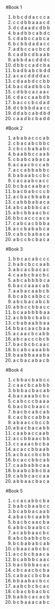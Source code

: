 #Book 1
1. b b c d d a c c c a
2. c c d b b a a a c d
3. d c d a a d c d b b
4. b a d b b c a b d c
5. c d a b c c a b c a
6. b c b b d a d a c c
7. a d b c c a c b c d
8. c a d b c d b a a b
9. a b b d a c d d d c
10. d b b c c a d c b a
11. b a d b a b c b d d
12. a c a c d d d d a c
13. c d a a b d c c b b
14. b a c d a d b b c b
15. c d b b c a c a a c
16. c d a c c a a b d b
17. b a c c c b c d a d
18. d c b b b d a a c c
19. d d a b c a b d b d
20. c a a d b c b a d d

#Book 2
1. a b a b a c c c a b
2. c b a c a b c b b c
3. c b c c b a b a b c
4. b a a b b c c a a b
5. c b a b c a b a c a
6. a c a a c b c c a b
7. a c c a b b a b b c
8. b a b a a b c c b c
9. c a c a a b c a c c
10. b c b a c a a b a c
11. b a c b a b c c c b
12. a c b a c b b a b a
13. c a b b b a b a c a
14. a b c a b b b c a c
15. a b c b b a a c b c
16. b b c a c c c a c a
17. c a b c a c b b b a
18. a c c b a b a b c a
19. c a b c b a b a c a
20. a b c c b c b a c a

#Book 3
1. b b c a c a b c c c
2. b a b c b c c a a b
3. a b c a c b a c a c
4. c a a b c b a c b c
5. a b c a b b b b c a
6. b a c c a a a c a b
7. a a b a c a a b c b
8. b c a b c a b b c c
9. a b c b a c a b c b
10. a b b c c b b a c c
11. b c a a b b b b a a
12. a c b b b c b a b c
13. c b a b a a b b a a
14. b b a c a a c b a a
15. a c a a c b c a b b
16. a b c a c c c b c b
17. b a c b c b c a a c
18. b c a b c a a a b b
19. b a a b b a a a b a
20. a c b a c a b a c b

#Book 4
1. c b b a c b a b c c 
2. c a a c b c a b b b 
3. b b b a c b a c a b 
4. b a c a a a b c b c 
5. c a b c c c b a a a 
6. b a c b c b a a c c 
7. b a c b c a b c a b 
8. c a c b c c a b b a 
9. a b a a c c b c c b 
10. a b a c b a c a b b 
11. c a a b a c c a a b 
12. a c c b b a a c b b 
13. c c a a a c b c b a 
14. a c a c c b b a a b 
15. a c b a c c b c b b 
16. b c a c c b b c a b 
17. c a a b a b b c a a 
18. b a a b c b b c b a 
19. c a b b c a c c a a 
20. a b b a a c b a c a

#Book 5
1. c c a c a b b c b a
2. b a b c b a a b c c
3. b c a b b a c a a b
4. a b a c b c a a b b
5. b a c b c a a c b a
6. a b b c b a a b c c
7. a c a b b a a c b c
8. a b c b a b b c b c
9. b c b a b a b c a b
10. c b a a c a b c b c
11. a c c b c b a a c a
12. b c a b b b c a a c
13. b a c b b b a c a c
14. c b c a a c b c b a
15. c a b a c c b c b a
16. b b a a b a c b c c
17. a a b c b c b c a c
18. c b a c b b a c b c
19. b a b b c a c a c b
20. b c b a a a c a b c
